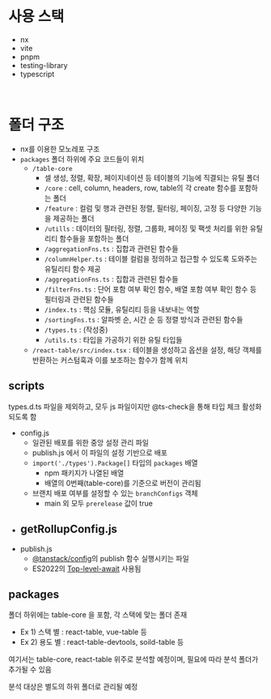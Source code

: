 # 사용 스택
- nx
- vite
- pnpm
- testing-library
- typescript

<br />

# 폴더 구조

- nx를 이용한 모노레포 구조
- `packages` 폴더 하위에 주요 코드들이 위치
  - `/table-core`
    - 셀 생성, 정렬, 확장, 페이지네이션 등 테이블의 기능에 직결되는 유틸 폴더
    - `/core` : cell, column, headers, row, table의 각 create 함수를 포함하는 폴더
    - `/feature` : 컬럼 및 행과 관련된 정렬, 필터링, 페이징, 고정 등 다양한 기능을 제공하는 폴더
    - `/utills` : 데이터의 필터링, 정렬, 그룹화, 페이징 및 팩셋 처리를 위한 유틸리티 함수들을 포함하는 폴더
    - `/aggregationFns.ts` : 집합과 관련된 함수들
    - `/columnHelper.ts` : 테이블 컬럼을 정의하고 접근할 수 있도록 도와주는 유틸리티 함수 제공
    - `/aggregationFns.ts` : 집합과 관련된 함수들
    - `/filterFns.ts` : 단어 포함 여부 확인 함수, 배열 포함 여부 확인 함수 등 필터링과 관련된 함수들
    - `/index.ts` : 핵심 모듈, 유틸리티 등을 내보내는 역할
    - `/sortingFns.ts` : 알파벳 순, 시간 순 등 정렬 방식과 관련된 함수들
    - `/types.ts` : (작성중)
    - `/utils.ts` : 타입을 가공하기 위한 유틸 타입들
  - `/react-table/src/index.tsx` : 테이블을 생성하고 옵션을 설정, 해당 객체를 반환하는 커스텀훅과 이를 보조하는 함수가 함께 위치

## scripts

 types.d.ts 파일을 제외하고, 모두 js 파일이지만 @ts-check을 통해 타입 체크 활성화 되도록 함

- config.js
  - 일관된 배포를 위한 중앙 설정 관리 파일
  - publish.js 에서 이 파일의 설정 기반으로 배포
  - `import('./types').Package[]` 타입의 `packages` 배열
    - npm 패키지가 나열된 배열
    - 배열의 0번째(table-core)를 기준으로 버전이 관리됨
  - 브랜치 배포 여부를 설정할 수 있는 `branchConfigs` 객체
    - main 외 모두 `prerelease` 값이 true
- getRollupConfig.js
  - 
- publish.js
  - [@tanstack/config](https://github.com/TanStack/config)의 publish 함수 실행시키는 파일
  - ES2022의 [Top-level-await](https://v8.dev/features/top-level-await) 사용됨

## packages
폴더 하위에는 table-core 을 포함, 각 스택에 맞는 폴더 존재

- Ex 1) 스택 별 : react-table, vue-table 등
- Ex 2) 용도 별 : react-table-devtools, soild-table 등

여기서는 table-core, react-table 위주로 분석할 예정이며, 필요에 따라 분석 폴더가 추가될 수 있음

분석 대상은 별도의 하위 폴더로 관리될 예정
